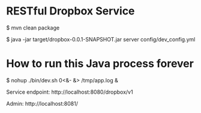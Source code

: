 RESTful Dropbox Service
======================

$ mvn clean package

$ java -jar target/dropbox-0.0.1-SNAPSHOT.jar server config/dev_config.yml 

# How to run this Java process forever
$ nohup ./bin/dev.sh 0<&- &> /tmp/app.log &

Service endpoint: http://localhost:8080/dropbox/v1

Admin: http://localhost:8081/

